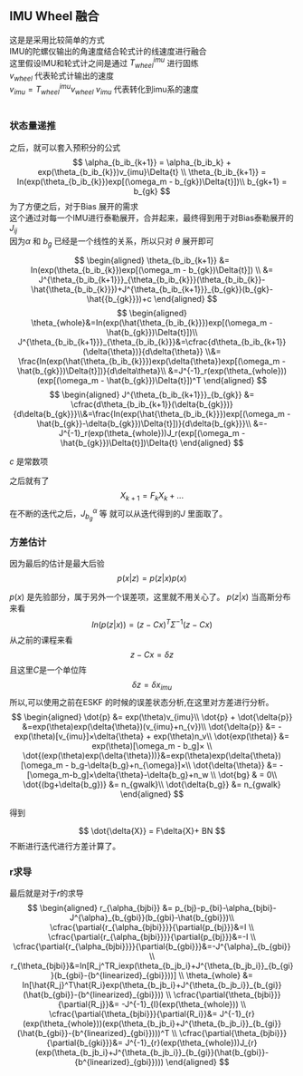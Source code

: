 ## IMU Wheel 融合 

这是是采用比较简单的方式<br>
IMU的陀螺仪输出的角速度结合轮式计的线速度进行融合<br>
这里假设IMU和轮式计之间是通过 $T^{imu}_{wheel}$ 进行固练<br>
$v_{wheel}$ 代表轮式计输出的速度<br>
$v_{imu} =T^{imu}_{wheel}v_{wheel}$
$v_{imu}$ 代表转化到imu系的速度<br>
<br>



### 状态量递推
之后，就可以套入预积分的公式
$$
    \alpha_{b_ib_{k+1}} = \alpha_{b_ib_k} + exp(\theta_{b_ib_{k}})v_{imu}\Delta{t} \\
    \theta_{b_ib_{k+1}} = In(exp(\theta_{b_ib_{k}})exp[(\omega_m - b_{gk})\Delta{t}])\\
    b_{gk+1} = b_{gk}
$$
为了方便之后，对于Bias 展开的需求<br>
这个通过对每一个IMU进行泰勒展开，合并起来，最终得到用于对Bias泰勒展开的$J_{ij}$<br>
因为$\alpha$ 和 $b_g$ 已经是一个线性的关系，所以只对 $\theta$ 展开即可

$$
        \begin{aligned}
        \theta_{b_ib_{k+1}} &= In(exp(\theta_{b_ib_{k}})exp[(\omega_m - b_{gk})\Delta{t}])
        \\
        &= J^{\theta_{b_ib_{k+1}}}_{\theta_{b_ib_{k}}}(\theta_{b_ib_{k}}-\hat{\theta_{b_ib_{k}}})+J^{\theta_{b_ib_{k+1}}}_{b_{gk}}(b_{gk}-\hat{{b_{gk}}})+c
        \end{aligned}
$$
$$
    \begin{aligned}
    \theta_{whole}&=In(exp(\hat{\theta_{b_ib_{k}}})exp[(\omega_m - \hat{b_{gk}})\Delta{t}])\\
    J^{\theta_{b_ib_{k+1}}}_{\theta_{b_ib_{k}}}&=\cfrac{d\theta_{b_ib_{k+1}}(\delta{\theta})}{d\delta{\theta}} \\&= \frac{In(exp(\hat{\theta_{b_ib_{k}}})exp(\delta{\theta})exp[(\omega_m - \hat{b_{gk}})\Delta{t}])}{d\delta\theta}\\
    &=J^{-1}_r(exp(\theta_{whole}))(exp[(\omega_m - \hat{b_{gk}})\Delta{t}])^T
    \end{aligned}
$$
$$
    \begin{aligned}
    J^{\theta_{b_ib_{k+1}}}_{b_{gk}} &= \cfrac{d\theta_{b_ib_{k+1}}(\delta{b_{gk}})}{d\delta{b_{gk}}}\\&=\frac{In(exp(\hat{\theta_{b_ib_{k}}})exp[(\omega_m - \hat{b_{gk}}-\delta{b_{gk}})\Delta{t}])}{d\delta{b_{gk}}}\\
    &=-J^{-1}_r(exp(\theta_{whole}))J_r(exp[(\omega_m - \hat{b_{gk}})\Delta{t}])\Delta{t}
    \end{aligned}
$$

$c$ 是常数项

之后就有了
$$
    X_{k+1} = F_{k}X_{k} + ... 
$$
在不断的迭代之后，$J^{\alpha}_{b_g}$ 等 就可以从迭代得到的$J$ 里面取了。


### 方差估计

因为最后的估计是最大后验
$$
    p(x|z) = p(z|x)p(x)
$$

$p(x)$ 是先验部分，属于另外一个误差项，这里就不用关心了。
$p(z|x)$ 当高斯分布来看
$$
    In(p(z|x)) = (z-Cx)^{T}\Sigma^{-1}(z-Cx)
$$
从之前的课程来看<br>
$$z-Cx = \delta{z}$$
且这里$C$是一个单位阵
$$\delta{z} = \delta{x_{imu}}$$
所以,可以使用之前在ESKF 的时候的误差状态分析,在这里对方差进行分析。
$$
    \begin{aligned}
    \dot{p} &= exp(\theta)v_{imu}\\
    \dot{p} + \dot{\delta{p}} &=exp(\theta)exp(\delta{\theta})(v_{imu}+n_{v})\\
    \dot{\delta{p}} &= -exp(\theta)[v_{imu}]×\delta{\theta} + exp(\theta)n_v\\
    \dot{exp(\theta)} &= exp(\theta)[\omega_m - b_g]× \\
    \dot{(exp(\theta)exp(\delta{\theta}))}&=exp(\theta)exp(\delta{\theta})[\omega_m - b_g-\delta{b_g}+n_{\omega}]×\\
    \dot{\delta{\theta}} &= -[\omega_m-b_g]×\delta{\theta}-\delta{b_g}+n_w \\
    \dot{bg} & = 0\\
    \dot{(bg+\delta{b_g})} &= n_{gwalk}\\
       \dot{\delta{b_g}} &= n_{gwalk}
    \end{aligned}
$$

得到

$$
    \dot{\delta{X}} = F\delta{X}+ BN
$$
不断进行迭代进行方差计算了。

### r求导
最后就是对于$r$的求导
$$
    \begin{aligned}
    r_{\alpha_{bjbi}} &= p_{bj}-p_{bi}-\alpha_{bjbi}-J^{\alpha}_{b_{gbi}}(b_{gbi}-\hat{b_{gbi}})\\
    \cfrac{\partial{r_{\alpha_{bjbi}}}}{\partial{p_{bj}}}&=I
    \\
    \cfrac{\partial{r_{\alpha_{bjbi}}}}{\partial{p_{bj}}}&=-I
    \\
    \cfrac{\partial{r_{\alpha_{bjbi}}}}{\partial{b_{gbi}}}&=-J^{\alpha}_{b_{gbi}}
    \\
    r_{\theta_{bjbi}}&=In[R_j^TR_iexp(\theta_{b_jb_i}+J^{\theta_{b_jb_i}}_{b_{gi}}(b_{gbi}-{b^{linearized}_{gbi}}))]
    \\
    \theta_{whole} &= In[\hat{R_j}^T\hat{R_i}exp(\theta_{b_jb_i}+J^{\theta_{b_jb_i}}_{b_{gi}}(\hat{b_{gbi}}-{b^{linearized}_{gbi}}))
    \\
    \cfrac{\partial{\theta_{bjbi}}}{\partial{R_j}}&= -J^{-1}_{l}(exp(\theta_{whole}))
    \\
    \cfrac{\partial{\theta_{bjbi}}}{\partial{R_i}}&= J^{-1}_{r}(exp(\theta_{whole}))(exp(\theta_{b_jb_i}+J^{\theta_{b_jb_i}}_{b_{gi}}(\hat{b_{gbi}}-{b^{linearized}_{gbi}})))^T
    \\
    \cfrac{\partial{\theta_{bjbi}}}{\partial{b_{gki}}}&= J^{-1}_{r}(exp(\theta_{whole}))J_{r}(exp(\theta_{b_jb_i}+J^{\theta_{b_jb_i}}_{b_{gi}}(\hat{b_{gbi}}-{b^{linearized}_{gbi}})))
    \end{aligned}
$$